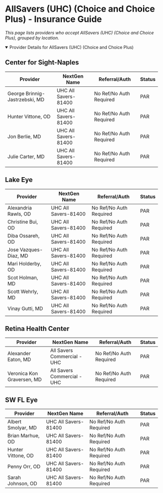 # AllSavers (UHC) (Choice and Choice Plus) - Insurance Guide

*This page lists providers who accept AllSavers (UHC) (Choice and Choice Plus), grouped by location.*

<details open><summary>Provider Details for AllSavers (UHC) (Choice and Choice Plus)</summary>

## Center for Sight-Naples

| Provider | NextGen Name | Referral/Auth | Status |
|----------|-------------|--------------|--------|
| George Brinnig-Jastrzebski, MD | UHC All Savers-81400 | No Ref/No Auth Required | PAR |
| Hunter Vittone, OD | UHC All Savers-81400 | No Ref/No Auth Required | PAR |
| Jon Berlie, MD | UHC All Savers-81400 | No Ref/No Auth Required | PAR |
| Julie Carter, MD | UHC All Savers-81400 | No Ref/No Auth Required | PAR |

## Lake Eye 

| Provider | NextGen Name | Referral/Auth | Status |
|----------|-------------|--------------|--------|
| Alexandria Rawls, OD | UHC All Savers-81400 | No Ref/No Auth Required | PAR |
| Christine Bui, OD | UHC All Savers-81400 | No Ref/No Auth Required | PAR |
| Diba Ossareh, OD | UHC All Savers-81400 | No Ref/No Auth Required | PAR |
| Jose Vazques-Diaz, MD | UHC All Savers-81400 | No Ref/No Auth Required | PAR |
| Mari Holderby, OD | UHC All Savers-81400 | No Ref/No Auth Required | PAR |
| Scot Holman, MD | UHC All Savers-81400 | No Ref/No Auth Required | PAR |
| Scott Wehrly, MD | UHC All Savers-81400 | No Ref/No Auth Required | PAR |
| Vinay Gutti, MD | UHC All Savers-81400 | No Ref/No Auth Required | PAR |

## Retina Health Center

| Provider | NextGen Name | Referral/Auth | Status |
|----------|-------------|--------------|--------|
| Alexander Eaton, MD | All Savers Commercial - UHC | No Ref/No Auth Required | PAR |
| Veronica Kon Graversen, MD | All Savers Commercial - UHC | No Ref/No Auth Required | PAR |

## SW FL Eye

| Provider | NextGen Name | Referral/Auth | Status |
|----------|-------------|--------------|--------|
| Albert Smolyar, MD | UHC All Savers-81400 | No Ref/No Auth Required | PAR |
| Brian Marhue, OD | UHC All Savers-81400 | No Ref/No Auth Required | PAR |
| Hunter Vittone, OD | UHC All Savers-81400 | No Ref/No Auth Required | PAR |
| Penny Orr, OD | UHC All Savers-81400 | No Ref/No Auth Required | PAR |
| Sarah Johnson, OD | UHC All Savers-81400 | No Ref/No Auth Required | PAR |

</details>

